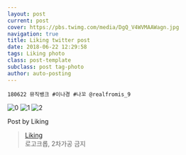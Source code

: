 ```yaml
---
layout: post
current: post
cover: https://pbs.twimg.com/media/DgQ_V4WVMAAWagn.jpg
navigation: true
title: Liking twitter post
date: 2018-06-22 12:29:58
tags: Liking photo
class: post-template
subclass: post tag-photo
author: auto-posting
---
```


```  
180622 뮤직뱅크 #이나경 #나꼬 @realfromis_9  

```

![0](https://pbs.twimg.com/media/DgQ_TocUcAA8ocQ.jpg)
![1](https://pbs.twimg.com/media/DgQ_UcnVQAApV-7.jpg)
![2](https://pbs.twimg.com/media/DgQ_V4WVMAAWagn.jpg)


Post by Liking

> [Liking](https://twitter.com/liking61)  
  로고크롭, 2차가공 금지